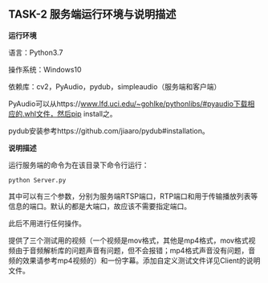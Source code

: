 ## TASK-2 服务端运行环境与说明描述



**运行环境**

语言：Python3.7 

操作系统：Windows10

依赖库：cv2，PyAudio，pydub，simpleaudio（服务端和客户端）

PyAudio可以从https://www.lfd.uci.edu/~gohlke/pythonlibs/#pyaudio下载相应的.whl文件，然后pip install之。

pydub安装参考https://github.com/jiaaro/pydub#installation。



**说明描述**

运行服务端的命令为在该目录下命令行运行：

```
python Server.py
```

其中可以有三个参数，分别为服务端RTSP端口，RTP端口和用于传输播放列表等信息的端口。默认的都是大端口，故应该不需要指定端口。

此后不用进行任何操作。



提供了三个测试用的视频（一个视频是mov格式，其他是mp4格式，mov格式视频由于音频解析库的问题声音有问题，但不会报错；mp4格式声音没有问题，音频的效果请参考mp4视频的）和一份字幕。添加自定义测试文件详见Client的说明文件。

